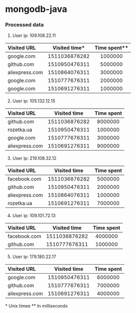 # mongodb-java

### Processed data
1. User ip: 109.108.22.11

| Visited URL     | Visited time* | Time spent** |
|:----------------|:-------------:|:------------:|
| google.com      | 1511036876282 | 1000000      |
| github.com      | 1510950476311 | 5000000      |
| aliexpress.com  | 1510864076311 | 3000000      |
| google.com      | 1510777676311 | 2000000      |
| google.com      | 1510691276311 | 1000000      |

2. User ip: 105.132.12.15

| Visited URL     | Visited time  | Time spent   |
|:----------------|:-------------:|:------------:|
| github.com      | 1511036876282 | 8000000      |
| rozetka.ua      | 1510950476311 | 1000000      |
| google.com      | 1510777676311 | 3000000      |
| aliexpress.com  | 1510691276311 | 9000000      |

3. User ip: 219.108.32.12

| Visited URL     | Visited time  | Time spent   |
|:----------------|:-------------:|:------------:|
| facebook.com    | 1511036876282 | 5000000      |
| github.com      | 1510950476311 | 2000000      |
| aliexpress.com  | 1510864076311 | 1000000      |
| rozetka.ua      | 1510691276311 | 7000000      |

4. User ip: 109.101.72.13

| Visited URL     | Visited time  | Time spent   |
|:----------------|:-------------:|:------------:|
| facebook.com    | 1511036876282 | 4000000      |
| github.com      | 1510777676311 | 1000000      |


5. User ip: 179.180.22.17

| Visited URL     | Visited time  | Time spent   |
|:----------------|:-------------:|:------------:|
| google.com      | 1510950476311 | 6000000      |
| github.com      | 1510777676311 | 7000000      |
| aliexpress.com  | 1510691276311 | 4000000      |

\* Unix timee
\** In milliseconds
